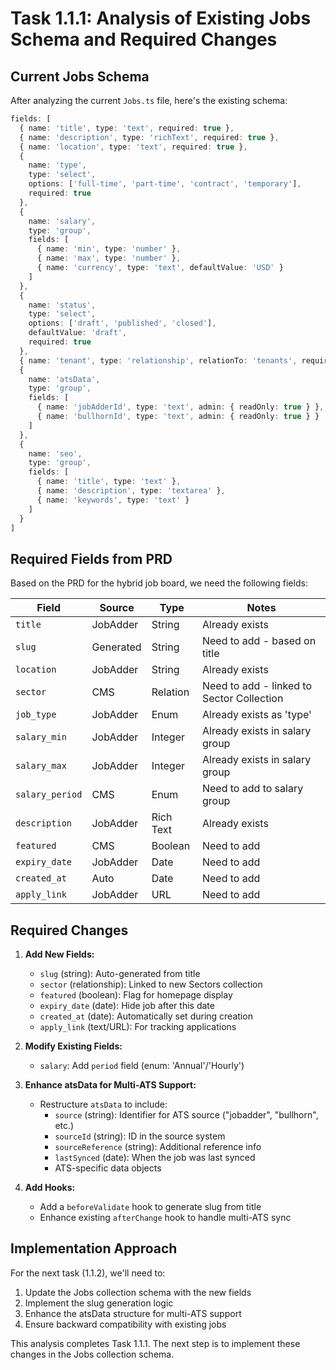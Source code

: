 # Task 1.1.1: Analysis of Existing Jobs Schema and Required Changes

## Current Jobs Schema

After analyzing the current `Jobs.ts` file, here's the existing schema:

```typescript
fields: [
  { name: 'title', type: 'text', required: true },
  { name: 'description', type: 'richText', required: true },
  { name: 'location', type: 'text', required: true },
  { 
    name: 'type', 
    type: 'select',
    options: ['full-time', 'part-time', 'contract', 'temporary'],
    required: true 
  },
  { 
    name: 'salary', 
    type: 'group',
    fields: [
      { name: 'min', type: 'number' },
      { name: 'max', type: 'number' },
      { name: 'currency', type: 'text', defaultValue: 'USD' }
    ]
  },
  { 
    name: 'status', 
    type: 'select',
    options: ['draft', 'published', 'closed'],
    defaultValue: 'draft',
    required: true 
  },
  { name: 'tenant', type: 'relationship', relationTo: 'tenants', required: true },
  { 
    name: 'atsData', 
    type: 'group',
    fields: [
      { name: 'jobAdderId', type: 'text', admin: { readOnly: true } },
      { name: 'bullhornId', type: 'text', admin: { readOnly: true } }
    ]
  },
  { 
    name: 'seo', 
    type: 'group',
    fields: [
      { name: 'title', type: 'text' },
      { name: 'description', type: 'textarea' },
      { name: 'keywords', type: 'text' }
    ]
  }
]
```

## Required Fields from PRD

Based on the PRD for the hybrid job board, we need the following fields:

| Field           | Source      | Type      | Notes                     |
|----------------|-------------|-----------|---------------------------|
| `title`        | JobAdder    | String    | Already exists            |
| `slug`         | Generated   | String    | Need to add - based on title |
| `location`     | JobAdder    | String    | Already exists            |
| `sector`       | CMS         | Relation  | Need to add - linked to Sector Collection |
| `job_type`     | JobAdder    | Enum      | Already exists as 'type'  |
| `salary_min`   | JobAdder    | Integer   | Already exists in salary group |
| `salary_max`   | JobAdder    | Integer   | Already exists in salary group |
| `salary_period`| CMS         | Enum      | Need to add to salary group |
| `description`  | JobAdder    | Rich Text | Already exists            |
| `featured`     | CMS         | Boolean   | Need to add               |
| `expiry_date`  | JobAdder    | Date      | Need to add               |
| `created_at`   | Auto        | Date      | Need to add               |
| `apply_link`   | JobAdder    | URL       | Need to add               |

## Required Changes

1. **Add New Fields:**
   - `slug` (string): Auto-generated from title
   - `sector` (relationship): Linked to new Sectors collection
   - `featured` (boolean): Flag for homepage display
   - `expiry_date` (date): Hide job after this date
   - `created_at` (date): Automatically set during creation
   - `apply_link` (text/URL): For tracking applications

2. **Modify Existing Fields:**
   - `salary`: Add `period` field (enum: 'Annual'/'Hourly')

3. **Enhance atsData for Multi-ATS Support:**
   - Restructure `atsData` to include:
     - `source` (string): Identifier for ATS source ("jobadder", "bullhorn", etc.)
     - `sourceId` (string): ID in the source system
     - `sourceReference` (string): Additional reference info
     - `lastSynced` (date): When the job was last synced
     - ATS-specific data objects

4. **Add Hooks:**
   - Add a `beforeValidate` hook to generate slug from title
   - Enhance existing `afterChange` hook to handle multi-ATS sync

## Implementation Approach

For the next task (1.1.2), we'll need to:

1. Update the Jobs collection schema with the new fields
2. Implement the slug generation logic
3. Enhance the atsData structure for multi-ATS support
4. Ensure backward compatibility with existing jobs

This analysis completes Task 1.1.1. The next step is to implement these changes in the Jobs collection schema.